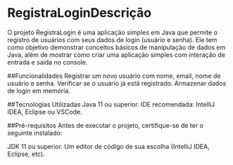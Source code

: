 # RegistraLoginDescrição
O projeto RegistraLogin é uma aplicação simples em Java que permite o registro de usuários com seus dados de login (usuário e senha). Ele tem como objetivo demonstrar conceitos básicos de manipulação de dados em Java, além de mostrar como criar uma aplicação simples com interação de entrada e saída no console.

##Funcionalidades
Registrar um novo usuário com nome, email, nome de usuário e senha.
Verificar se o usuário já está registrado.
Armazenar dados de login em memória.

##Tecnologias Utilizadas
Java 11 ou superior.
IDE recomendada: IntelliJ IDEA, Eclipse ou VSCode.

##Pré-requisitos
Antes de executar o projeto, certifique-se de ter o seguinte instalado:

JDK 11 ou superior.
Um editor de código de sua escolha (IntelliJ IDEA, Eclipse, etc).
